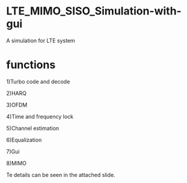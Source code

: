 # LTE_MIMO_SISO_Simulation-with-gui
 A simulation for LTE system

# functions
  1)Turbo code and decode 
  
  2)HARQ
  
  3)OFDM
  
  4)Time and frequency lock
  
  5)Channel estimation
  
  6)Equalization
  
  7)Gui
  
  8)MIMO

  Te details can be seen in the attached slide.

